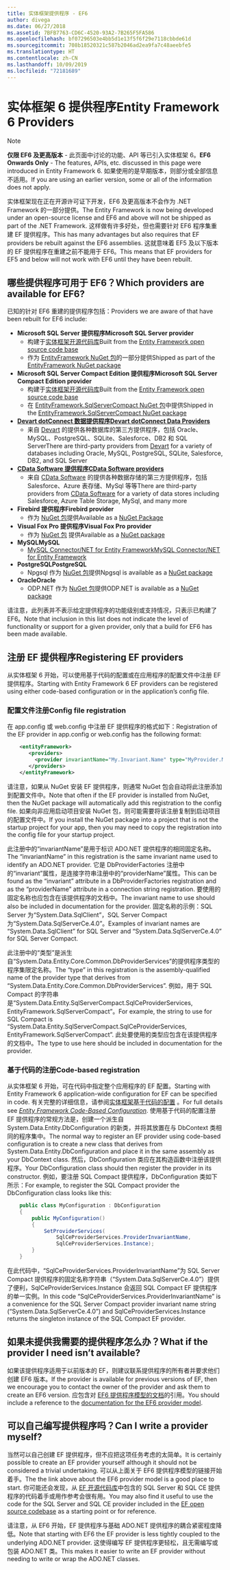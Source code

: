 ```yaml
---
title: 实体框架提供程序 - EF6
author: divega
ms.date: 06/27/2018
ms.assetid: 7BFB7763-CD6C-4520-93A2-7B265F5FA586
ms.openlocfilehash: bf07296503e4bb5d1e13f5f6f29e7118cbbde61d
ms.sourcegitcommit: 708b18520321c587b2046ad2ea9fa7c48aeebfe5
ms.translationtype: HT
ms.contentlocale: zh-CN
ms.lasthandoff: 10/09/2019
ms.locfileid: "72181689"
---
```

# <a name="entity-framework-6-providers"></a><span data-ttu-id="6352d-102">实体框架 6 提供程序</span><span class="sxs-lookup"><span data-stu-id="6352d-102">Entity Framework 6 Providers</span></span>
> [!NOTE]
> <span data-ttu-id="6352d-103">**仅限 EF6 及更高版本** - 此页面中讨论的功能、API 等已引入实体框架 6。</span><span class="sxs-lookup"><span data-stu-id="6352d-103">**EF6 Onwards Only** - The features, APIs, etc. discussed in this page were introduced in Entity Framework 6.</span></span> <span data-ttu-id="6352d-104">如果使用的是早期版本，则部分或全部信息不适用。</span><span class="sxs-lookup"><span data-stu-id="6352d-104">If you are using an earlier version, some or all of the information does not apply.</span></span>

<span data-ttu-id="6352d-105">实体框架现在正在开源许可证下开发，EF6 及更高版本不会作为 .NET Framework 的一部分提供。</span><span class="sxs-lookup"><span data-stu-id="6352d-105">The Entity Framework is now being developed under an open-source license and EF6 and above will not be shipped as part of the .NET Framework.</span></span> <span data-ttu-id="6352d-106">这样做有许多好处，但也需要针对 EF6 程序集重建 EF 提供程序。</span><span class="sxs-lookup"><span data-stu-id="6352d-106">This has many advantages but also requires that EF providers be rebuilt against the EF6 assemblies.</span></span> <span data-ttu-id="6352d-107">这就意味着 EF5 及以下版本的 EF 提供程序在重建之前不能用于 EF6。</span><span class="sxs-lookup"><span data-stu-id="6352d-107">This means that EF providers for EF5 and below will not work with EF6 until they have been rebuilt.</span></span>

## <a name="which-providers-are-available-for-ef6"></a><span data-ttu-id="6352d-108">哪些提供程序可用于 EF6？</span><span class="sxs-lookup"><span data-stu-id="6352d-108">Which providers are available for EF6?</span></span>

<span data-ttu-id="6352d-109">已知的针对 EF6 重建的提供程序包括：</span><span class="sxs-lookup"><span data-stu-id="6352d-109">Providers we are aware of that have been rebuilt for EF6 include:</span></span>

*   <span data-ttu-id="6352d-110">**Microsoft SQL Server 提供程序**</span><span class="sxs-lookup"><span data-stu-id="6352d-110">**Microsoft SQL Server provider**</span></span>
    *   <span data-ttu-id="6352d-111">构建于[实体框架开源代码库](https://github.com/aspnet/EntityFramework6)</span><span class="sxs-lookup"><span data-stu-id="6352d-111">Built from the [Entity Framework open source code base](https://github.com/aspnet/EntityFramework6)</span></span>
    *   <span data-ttu-id="6352d-112">作为 [EntityFramework NuGet 包](https://nuget.org/packages/EntityFramework)的一部分提供</span><span class="sxs-lookup"><span data-stu-id="6352d-112">Shipped as part of the [EntityFramework NuGet package](https://nuget.org/packages/EntityFramework)</span></span>
*   <span data-ttu-id="6352d-113">**Microsoft SQL Server Compact Edition 提供程序**</span><span class="sxs-lookup"><span data-stu-id="6352d-113">**Microsoft SQL Server Compact Edition provider**</span></span>
    *   <span data-ttu-id="6352d-114">构建于[实体框架开源代码库](https://github.com/aspnet/EntityFramework6)</span><span class="sxs-lookup"><span data-stu-id="6352d-114">Built from the [Entity Framework open source code base](https://github.com/aspnet/EntityFramework6)</span></span>
    *   <span data-ttu-id="6352d-115">在 [EntityFramework.SqlServerCompact NuGet 包](https://nuget.org/packages/EntityFramework.SqlServerCompact)中提供</span><span class="sxs-lookup"><span data-stu-id="6352d-115">Shipped in the [EntityFramework.SqlServerCompact NuGet package](https://nuget.org/packages/EntityFramework.SqlServerCompact)</span></span>
*   [<span data-ttu-id="6352d-116">**Devart dotConnect 数据提供程序**</span><span class="sxs-lookup"><span data-stu-id="6352d-116">**Devart dotConnect Data Providers**</span></span>](https://www.devart.com/dotconnect/)
    *   <span data-ttu-id="6352d-117">来自 [Devart](https://www.devart.com/) 的提供各种数据库的第三方提供程序，包括 Oracle、MySQL、PostgreSQL、SQLite、Salesforce、DB2 和 SQL Server</span><span class="sxs-lookup"><span data-stu-id="6352d-117">There are third-party providers from [Devart](https://www.devart.com/) for a variety of databases including Oracle, MySQL, PostgreSQL, SQLite, Salesforce, DB2, and SQL Server</span></span>
*   [<span data-ttu-id="6352d-118">**CData Software 提供程序**</span><span class="sxs-lookup"><span data-stu-id="6352d-118">**CData Software providers**</span></span>](https://www.cdata.com/ado/)
    *   <span data-ttu-id="6352d-119">来自 [CData Software](https://www.cdata.com/ado/) 的提供各种数据存储的第三方提供程序，包括 Salesforce、Azure 表存储、MySql 等等</span><span class="sxs-lookup"><span data-stu-id="6352d-119">There are third-party providers from [CData Software](https://www.cdata.com/ado/) for a variety of data stores including Salesforce, Azure Table Storage, MySql, and many more</span></span>
*   <span data-ttu-id="6352d-120">**Firebird 提供程序**</span><span class="sxs-lookup"><span data-stu-id="6352d-120">**Firebird provider**</span></span>
    *   <span data-ttu-id="6352d-121">作为 [NuGet 包](https://www.nuget.org/packages/EntityFramework.Firebird/)提供</span><span class="sxs-lookup"><span data-stu-id="6352d-121">Available as a [NuGet Package](https://www.nuget.org/packages/EntityFramework.Firebird/)</span></span>
*   <span data-ttu-id="6352d-122">**Visual Fox Pro 提供程序**</span><span class="sxs-lookup"><span data-stu-id="6352d-122">**Visual Fox Pro provider**</span></span>
    *   <span data-ttu-id="6352d-123">作为 [NuGet 包](https://www.nuget.org/packages/VFPEntityFrameworkProvider2/) 提供</span><span class="sxs-lookup"><span data-stu-id="6352d-123">Available as a [NuGet package](https://www.nuget.org/packages/VFPEntityFrameworkProvider2/)</span></span>
*   <span data-ttu-id="6352d-124">**MySQL**</span><span class="sxs-lookup"><span data-stu-id="6352d-124">**MySQL**</span></span>
    *   [<span data-ttu-id="6352d-125">MySQL Connector/NET for Entity Framework</span><span class="sxs-lookup"><span data-stu-id="6352d-125">MySQL Connector/NET for Entity Framework</span></span>](https://dev.mysql.com/doc/connector-net/en/connector-net-entityframework60.html)
*   <span data-ttu-id="6352d-126">**PostgreSQL**</span><span class="sxs-lookup"><span data-stu-id="6352d-126">**PostgreSQL**</span></span>
    *   <span data-ttu-id="6352d-127">Npgsql 作为 [NuGet 包](https://www.nuget.org/packages/EntityFramework6.Npgsql/)提供</span><span class="sxs-lookup"><span data-stu-id="6352d-127">Npgsql is available as a [NuGet package](https://www.nuget.org/packages/EntityFramework6.Npgsql/)</span></span>
*   <span data-ttu-id="6352d-128">**Oracle**</span><span class="sxs-lookup"><span data-stu-id="6352d-128">**Oracle**</span></span>
    *   <span data-ttu-id="6352d-129">ODP.NET 作为 [NuGet 包](https://www.nuget.org/packages/Oracle.ManagedDataAccess.EntityFramework/)提供</span><span class="sxs-lookup"><span data-stu-id="6352d-129">ODP.NET is available as a [NuGet package](https://www.nuget.org/packages/Oracle.ManagedDataAccess.EntityFramework/)</span></span>

<span data-ttu-id="6352d-130">请注意，此列表并不表示给定提供程序的功能级别或支持情况，只表示已构建了 EF6。</span><span class="sxs-lookup"><span data-stu-id="6352d-130">Note that inclusion in this list does not indicate the level of functionality or support for a given provider, only that a build for EF6 has been made available.</span></span>

## <a name="registering-ef-providers"></a><span data-ttu-id="6352d-131">注册 EF 提供程序</span><span class="sxs-lookup"><span data-stu-id="6352d-131">Registering EF providers</span></span>

<span data-ttu-id="6352d-132">从实体框架 6 开始，可以使用基于代码的配置或在应用程序的配置文件中注册 EF 提供程序。</span><span class="sxs-lookup"><span data-stu-id="6352d-132">Starting with Entity Framework 6 EF providers can be registered using either code-based configuration or in the application’s config file.</span></span>

### <a name="config-file-registration"></a><span data-ttu-id="6352d-133">配置文件注册</span><span class="sxs-lookup"><span data-stu-id="6352d-133">Config file registration</span></span>

<span data-ttu-id="6352d-134">在 app.config 或 web.config 中注册 EF 提供程序的格式如下：</span><span class="sxs-lookup"><span data-stu-id="6352d-134">Registration of the EF provider in app.config or web.config has the following format:</span></span>


``` xml
    <entityFramework>
       <providers>
         <provider invariantName="My.Invariant.Name" type="MyProvider.MyProviderServices, MyAssembly" />
       </providers>
    </entityFramework>
```

<span data-ttu-id="6352d-135">请注意，如果从 NuGet 安装 EF 提供程序，则通常 NuGet 包会自动将此注册添加到配置文件中。</span><span class="sxs-lookup"><span data-stu-id="6352d-135">Note that often if the EF provider is installed from NuGet, then the NuGet package will automatically add this registration to the config file.</span></span> <span data-ttu-id="6352d-136">如果向非应用启动项目安装 NuGet 包，则可能需要将该注册复制到启动项目的配置文件中。</span><span class="sxs-lookup"><span data-stu-id="6352d-136">If you install the NuGet package into a project that is not the startup project for your app, then you may need to copy the registration into the config file for your startup project.</span></span>

<span data-ttu-id="6352d-137">此注册中的“invariantName”是用于标识 ADO.NET 提供程序的相同固定名称。</span><span class="sxs-lookup"><span data-stu-id="6352d-137">The “invariantName” in this registration is the same invariant name used to identify an ADO.NET provider.</span></span> <span data-ttu-id="6352d-138">它是 DbProviderFactories 注册中的“invariant”属性，是连接字符串注册中的“providerName”属性。</span><span class="sxs-lookup"><span data-stu-id="6352d-138">This can be found as the “invariant” attribute in a DbProviderFactories registration and as the “providerName” attribute in a connection string registration.</span></span> <span data-ttu-id="6352d-139">要使用的固定名称也应包含在该提供程序的文档中。</span><span class="sxs-lookup"><span data-stu-id="6352d-139">The invariant name to use should also be included in documentation for the provider.</span></span> <span data-ttu-id="6352d-140">固定名称的示例：SQL Server 为“System.Data.SqlClient”，SQL Server Compact 为“System.Data.SqlServerCe.4.0”。</span><span class="sxs-lookup"><span data-stu-id="6352d-140">Examples of invariant names are “System.Data.SqlClient” for SQL Server and “System.Data.SqlServerCe.4.0” for SQL Server Compact.</span></span>

<span data-ttu-id="6352d-141">此注册中的“类型”是派生自“System.Data.Entity.Core.Common.DbProviderServices”的提供程序类型的程序集限定名称。</span><span class="sxs-lookup"><span data-stu-id="6352d-141">The “type” in this registration is the assembly-qualified name of the provider type that derives from “System.Data.Entity.Core.Common.DbProviderServices”.</span></span> <span data-ttu-id="6352d-142">例如，用于 SQL Compact 的字符串是“System.Data.Entity.SqlServerCompact.SqlCeProviderServices, EntityFramework.SqlServerCompact”。</span><span class="sxs-lookup"><span data-stu-id="6352d-142">For example, the string to use for SQL Compact is “System.Data.Entity.SqlServerCompact.SqlCeProviderServices, EntityFramework.SqlServerCompact”.</span></span> <span data-ttu-id="6352d-143">此处要使用的类型应包含在该提供程序的文档中。</span><span class="sxs-lookup"><span data-stu-id="6352d-143">The type to use here should be included in documentation for the provider.</span></span>

### <a name="code-based-registration"></a><span data-ttu-id="6352d-144">基于代码的注册</span><span class="sxs-lookup"><span data-stu-id="6352d-144">Code-based registration</span></span>

<span data-ttu-id="6352d-145">从实体框架 6 开始，可在代码中指定整个应用程序的 EF 配置。</span><span class="sxs-lookup"><span data-stu-id="6352d-145">Starting with Entity Framework 6 application-wide configuration for EF can be specified in code.</span></span> <span data-ttu-id="6352d-146">有关完整的详细信息，请参阅[实体框架基于代码的配置](https://msdn.microsoft.com/data/jj680699)  。</span><span class="sxs-lookup"><span data-stu-id="6352d-146">For full details see _[Entity Framework Code-Based Configuration](https://msdn.microsoft.com/data/jj680699)_.</span></span> <span data-ttu-id="6352d-147">使用基于代码的配置注册 EF 提供程序的常规方法是，创建一个派生自 System.Data.Entity.DbConfiguration 的新类，并将其放置在与 DbContext 类相同的程序集中。</span><span class="sxs-lookup"><span data-stu-id="6352d-147">The normal way to register an EF provider using code-based configuration is to create a new class that derives from System.Data.Entity.DbConfiguration and place it in the same assembly as your DbContext class.</span></span> <span data-ttu-id="6352d-148">然后，DbConfiguration 类应在其构造函数中注册该提供程序。</span><span class="sxs-lookup"><span data-stu-id="6352d-148">Your DbConfiguration class should then register the provider in its constructor.</span></span> <span data-ttu-id="6352d-149">例如，要注册 SQL Compact 提供程序，DbConfiguration 类如下所示：</span><span class="sxs-lookup"><span data-stu-id="6352d-149">For example, to register the SQL Compact provider the DbConfiguration class looks like this:</span></span>

``` csharp
    public class MyConfiguration : DbConfiguration
    {
        public MyConfiguration()
        {
            SetProviderServices(
                SqlCeProviderServices.ProviderInvariantName,
                SqlCeProviderServices.Instance);
        }
    }
```

<span data-ttu-id="6352d-150">在此代码中，“SqlCeProviderServices.ProviderInvariantName”为 SQL Server Compact 提供程序的固定名称字符串（“System.Data.SqlServerCe.4.0”）提供了便利，SqlCeProviderServices.Instance 会返回 SQL Compact EF 提供程序的单一实例。</span><span class="sxs-lookup"><span data-stu-id="6352d-150">In this code “SqlCeProviderServices.ProviderInvariantName” is a convenience for the SQL Server Compact provider invariant name string (“System.Data.SqlServerCe.4.0”) and SqlCeProviderServices.Instance returns the singleton instance of the SQL Compact EF provider.</span></span>

## <a name="what-if-the-provider-i-need-isnt-available"></a><span data-ttu-id="6352d-151">如果未提供我需要的提供程序怎么办？</span><span class="sxs-lookup"><span data-stu-id="6352d-151">What if the provider I need isn’t available?</span></span>

<span data-ttu-id="6352d-152">如果该提供程序适用于以前版本的 EF，则建议联系提供程序的所有者并要求他们创建 EF6 版本。</span><span class="sxs-lookup"><span data-stu-id="6352d-152">If the provider is available for previous versions of EF, then we encourage you to contact the owner of the provider and ask them to create an EF6 version.</span></span> <span data-ttu-id="6352d-153">应包含对 [EF6 提供程序模型的文档](~/ef6/fundamentals/providers/provider-model.md)的引用。</span><span class="sxs-lookup"><span data-stu-id="6352d-153">You should include a reference to the [documentation for the EF6 provider model](~/ef6/fundamentals/providers/provider-model.md).</span></span>

## <a name="can-i-write-a-provider-myself"></a><span data-ttu-id="6352d-154">可以自己编写提供程序吗？</span><span class="sxs-lookup"><span data-stu-id="6352d-154">Can I write a provider myself?</span></span>

<span data-ttu-id="6352d-155">当然可以自己创建 EF 提供程序，但不应把这项任务考虑的太简单。</span><span class="sxs-lookup"><span data-stu-id="6352d-155">It is certainly possible to create an EF provider yourself although it should not be considered a trivial undertaking.</span></span> <span data-ttu-id="6352d-156">可以从上面关于 EF6 提供程序模型的链接开始着手。</span><span class="sxs-lookup"><span data-stu-id="6352d-156">The the link above about the EF6 provider model is a good place to start.</span></span> <span data-ttu-id="6352d-157">你可能还会发现，从 [EF 开源代码库](https://github.com/aspnet/EntityFramework6)中包含的 SQL Server 和 SQL CE 提供程序的代码着手或用作参考会很有用。</span><span class="sxs-lookup"><span data-stu-id="6352d-157">You may also find it useful to use the code for the SQL Server and SQL CE provider included in the [EF open source codebase](https://github.com/aspnet/EntityFramework6) as a starting point or for reference.</span></span>

<span data-ttu-id="6352d-158">请注意，从 EF6 开始，EF 提供程序与基础 ADO.NET 提供程序的耦合紧密程度降低。</span><span class="sxs-lookup"><span data-stu-id="6352d-158">Note that starting with EF6 the EF provider is less tightly coupled to the underlying ADO.NET provider.</span></span> <span data-ttu-id="6352d-159">这使得编写 EF 提供程序更轻松，且无需编写或包装 ADO.NET 类。</span><span class="sxs-lookup"><span data-stu-id="6352d-159">This makes it easier to write an EF provider without needing to write or wrap the ADO.NET classes.</span></span>
